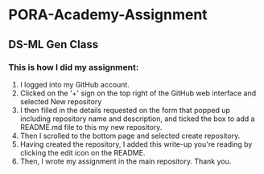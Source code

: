 # PORA-Academy-Assignment
## DS-ML Gen Class
### This is how I did my assignment:
1. I logged into my GitHub account.
2. Clicked on the '+' sign on the top right of the GitHub web interface and selected New repository
3. I then filled in the details requested on the form that popped up including repository name and description, and ticked the box to add a README.md file to this my new repository.
4. Then I scrolled to the bottom page and selected create repository.
5. Having created the repository, I added this write-up you're reading by clicking the edit icon on the README.
6. Then, I wrote my assignment in the main repository.
Thank you.
